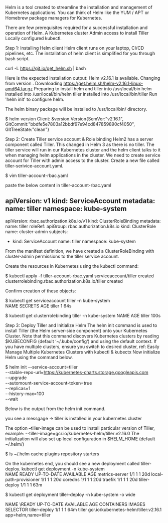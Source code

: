 Helm is a tool created to streamline the installation and management of Kubernetes applications. You can think of Helm like the YUM / APT or Homebrew package managers for Kubernetes.

There are few prerequisites required for a successful installation and operation of Helm.
A Kubernetes cluster
Admin access to install Tiller
Locally configured kubectl.

Step 1: Installing Helm client
Helm client runs on your laptop, CI/CD pipelines, etc. The installation of helm client is simplified for you through bash script.

curl -L https://git.io/get_helm.sh | bash


Here is the expected installation output:
Helm v2.16.1 is available. Changing from version .
Downloading https://get.helm.sh/helm-v2.16.1-linux-amd64.tar.gz
Preparing to install helm and tiller into /usr/local/bin
helm installed into /usr/local/bin/helm
tiller installed into /usr/local/bin/tiller
Run 'helm init' to configure helm.

The helm binary package will be installed to /usr/local/bin/ directory.

$ helm version
Client: &version.Version{SemVer:"v2.16.1", GitCommit:"bbdfe5e7803a12bbdf97e94cd847859890cf4050", GitTreeState:"clean"}

Step 2: Create Tiller service account & Role binding
Helm2 has a server component called Tiller. This changed in Helm 3 as there is no tiller. The tiller service will run in our Kubernetes cluster and the helm client talks to it when managing helm applications in the cluster.
We need to create service account for Tiller with admin access to the cluster. Create a new file called tiller-serivice-account.yaml.

$ vim tiller-account-rbac.yaml

paste the below content in tiller-account-rbac.yaml

apiVersion: v1
kind: ServiceAccount
metadata:
  name: tiller
  namespace: kube-system
---
apiVersion: rbac.authorization.k8s.io/v1
kind: ClusterRoleBinding
metadata:
  name: tiller
roleRef:
  apiGroup: rbac.authorization.k8s.io
  kind: ClusterRole
  name: cluster-admin
subjects:
  - kind: ServiceAccount
    name: tiller
    namespace: kube-system
	

From the manifest definition, we have created a ClusterRoleBinding with cluster-admin permissions to the tiller service account.

Create the resources in Kubernetes using the kubectl command:

$ kubectl apply -f tiller-account-rbac.yaml
serviceaccount/tiller created
clusterrolebinding.rbac.authorization.k8s.io/tiller created

Confirm creation of these objects:

$ kubectl get serviceaccount tiller -n kube-system        
NAME     SECRETS   AGE
tiller   1         64s

$ kubectl get clusterrolebinding tiller -n kube-system
NAME     AGE
tiller   100s

Step 3: Deploy Tiller and Initialize Helm
The helm init command is used to install Tiller (the Helm server-side component) onto your
Kubernetes Cluster. Note that this command discovers Kubernetes clusters
by reading $KUBECONFIG (default ‘~/.kube/config‘) and using the default context.
If you have multiple clusters, ensure you switch to desired cluster, ref: Easily Manage Multiple Kubernetes Clusters with kubectl & kubectx
Now initialize Helm using the command below.

$ helm init --service-account=tiller \
   --stable-repo-url=https://kubernetes-charts.storage.googleapis.com \
   --upgrade \
   --automount-service-account-token=true \
   --replicas=1 \
   --history-max=100 \
   --wait
   
Below is the output from the helm init command.

you see a messgage  -> tiller is installed in your kubernetes cluster

The option –tiller-image can be used to install particular version of Tiller, example:
--tiller-image=gcr.io/kubernetes-helm/tiller:v2.16.0
The initialization will also set up local configuration in $HELM_HOME (default ~/.helm/)

$ ls ~/.helm 
cache  plugins  repository  starters

On the kubernetes end, you should see a new deployment called tiller-deploy.
kubectl get deployment  -n kube-system       
NAME                     READY   UP-TO-DATE   AVAILABLE   AGE
metrics-server           1/1     1            1           20d
local-path-provisioner   1/1     1            1           20d
coredns                  1/1     1            1           20d
traefik                  1/1     1            1           20d
tiller-deploy            1/1     1            1           63m

$ kubectl get deployment tiller-deploy -n kube-system -o wide

NAME            \READY   UP-TO-DATE   AVAILABLE   AGE   CONTAINERS   IMAGES                                  SELECTOR
tiller-deploy   1/1     1            1           64m   tiller       gcr.io/kubernetes-helm/tiller:v2.16.1   app=helm,name=tiller
